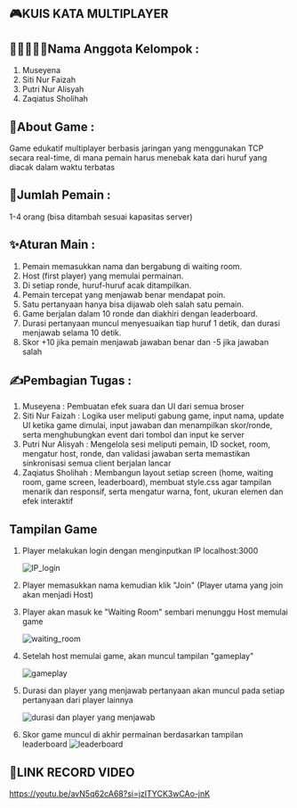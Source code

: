 ## 🎮KUIS KATA MULTIPLAYER

## 👩🏻‍🤝‍👩🏻Nama Anggota Kelompok :
1. Museyena
2. Siti Nur Faizah
3. Putri Nur Alisyah
4. Zaqiatus Sholihah

## 🎨About Game :
Game edukatif multiplayer berbasis jaringan yang menggunakan TCP secara real-time, di mana pemain harus menebak kata dari huruf yang diacak dalam waktu terbatas

## 🎯Jumlah Pemain :
1-4  orang (bisa ditambah sesuai kapasitas server) 

## ✨Aturan Main :
1. Pemain memasukkan nama dan bergabung di waiting room.
2. Host (first player) yang memulai permainan.
3. Di setiap ronde, huruf-huruf acak ditampilkan.
4. Pemain tercepat yang menjawab benar mendapat poin.
5. Satu pertanyaan hanya bisa dijawab oleh salah satu pemain.
6. Game berjalan dalam 10 ronde dan diakhiri dengan leaderboard.
7. Durasi pertanyaan muncul menyesuaikan tiap huruf 1 detik, dan durasi menjawab selama  10 detik. 
8. Skor +10 jika pemain menjawab jawaban benar dan -5 jika jawaban salah

## ✍Pembagian Tugas :
1. Museyena : Pembuatan efek suara dan UI dari semua broser
2. Siti Nur Faizah : Logika user meliputi gabung game, input nama, update UI ketika game dimulai, input jawaban dan menampilkan skor/ronde, serta menghubungkan event dari tombol dan input ke server
3. Putri Nur Alisyah : Mengelola sesi meliputi pemain, ID socket, room, mengatur host, ronde, dan validasi jawaban serta memastikan sinkronisasi semua client berjalan lancar
4. Zaqiatus Sholihah : Membangun layout setiap screen (home, waiting room, game screen, leaderboard), membuat style.css agar tampilan menarik dan responsif, serta  mengatur warna, font, ukuran elemen dan efek interaktif

## Tampilan Game
1. Player melakukan login dengan menginputkan IP localhost:3000
   
   ![IP_login](https://github.com/user-attachments/assets/476389c7-30e5-43ed-b7e1-d7d3874964c8)
   
3. Player memasukkan nama kemudian klik "Join" (Player utama yang join akan menjadi Host)
4. Player akan masuk ke "Waiting Room" sembari menunggu Host memulai game

   ![waiting_room](https://github.com/user-attachments/assets/b6ce9317-5acb-4f6f-b071-03d1e5d305d9)
   
6. Setelah host memulai game, akan muncul tampilan "gameplay"

   ![gameplay](https://github.com/user-attachments/assets/6fd5a5c3-2eee-499b-8bce-1882bd78188b)
   
8. Durasi dan player yang menjawab pertanyaan akan muncul pada setiap pertanyaan dari player lainnya

   ![durasi dan player yang menjawab](https://github.com/user-attachments/assets/34c0053c-bb5c-4d5c-8012-a1d1df98e595)

10. Skor game muncul di akhir permainan berdasarkan tampilan leaderboard
     ![leaderboard](https://github.com/user-attachments/assets/9949afaa-0902-459e-a37f-8f73a451b9ec)


## 🎥LINK RECORD VIDEO
https://youtu.be/avN5q62cA68?si=jzITYCK3wCAo-jnK




